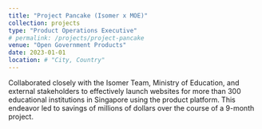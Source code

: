 ```yaml
---
title: "Project Pancake (Isomer x MOE)"
collection: projects
type: "Product Operations Executive"
# permalink: /projects/project-pancake
venue: "Open Government Products"
date: 2023-01-01
location: # "City, Country"
---
```


Collaborated closely with the Isomer Team, Ministry of Education, and external stakeholders to effectively launch websites for more than 300 educational institutions in Singapore using the product platform. This endeavor led to savings of millions of dollars over the course of a 9-month project.
